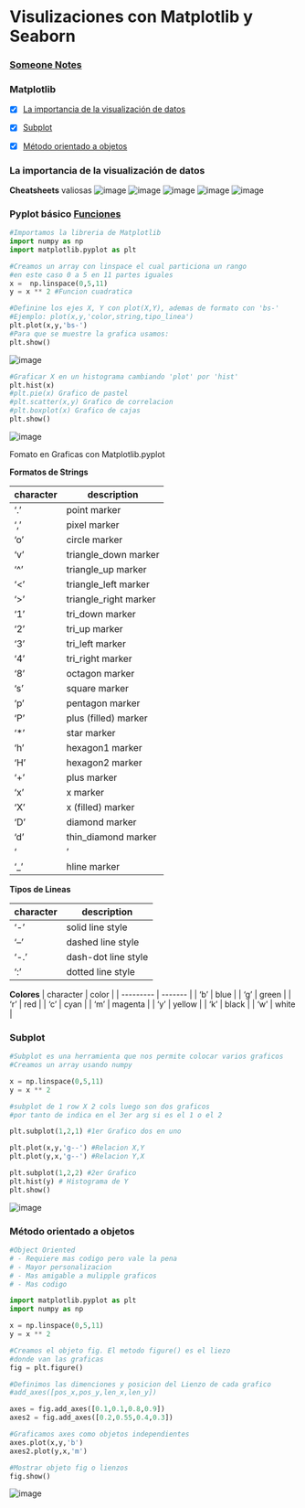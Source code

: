 # Visulizaciones con Matplotlib y Seaborn
### [Someone Notes](https://aldeherr.github.io/Seabor_matplotlib/)

### Matplotlib
  - [x] [La importancia de la visualización de datos](#la-importancia-de-la-visualización-de-datos)
  - [x] [Subplot](#subplot) 
  - [x] [Método orientado a objetos](#método-orientado-a-objetos) 


### La importancia de la visualización de datos

**Cheatsheets** valiosas
![image](https://matplotlib.org/cheatsheets/_images/cheatsheets-1.png)
![image](https://matplotlib.org/cheatsheets/_images/handout-beginner.png)
![image](https://matplotlib.org/cheatsheets/_images/handout-intermediate.png)
![image](https://matplotlib.org/cheatsheets/_images/cheatsheets-2.png)
![image](https://matplotlib.org/cheatsheets/_images/handout-tips.png)

### Pyplot básico [Funciones](https://matplotlib.org/stable/plot_types/basic/plot.html)

```python
#Importamos la libreria de Matplotlib
import numpy as np
import matplotlib.pyplot as plt

#Creamos un array con linspace el cual particiona un rango
#en este caso 0 a 5 en 11 partes iguales
x =  np.linspace(0,5,11)
y = x ** 2 #Funcion cuadratica

#Definine los ejes X, Y con plot(X,Y), ademas de formato con 'bs-'
#Ejemplo: plot(x,y,'color,string,tipo_linea') 
plt.plot(x,y,'bs-')
#Para que se muestre la grafica usamos:
plt.show()
```
![image](https://user-images.githubusercontent.com/60556632/165412747-d3cbe9ae-5584-4d84-b313-c318924dfeff.png)

```python
#Graficar X en un histograma cambiando 'plot' por 'hist'
plt.hist(x)
#plt.pie(x) Grafico de pastel
#plt.scatter(x,y) Grafico de correlacion
#plt.boxplot(x) Grafico de cajas
plt.show()
```
![image](https://user-images.githubusercontent.com/60556632/165412773-5d6479fe-0707-439f-b309-46cbddf0257e.png)


Fomato en Graficas con Matplotlib.pyplot

**Formatos de Strings**

| character | description            |
| --------- | ---------------------- |
| ‘.’       | point marker           |
| ‘,’       | pixel marker           |
| ‘o’       | circle marker          |
| ‘v’       | triangle\_down marker  |
| ‘^’       | triangle\_up marker    |
| ‘<’       | triangle\_left marker  |
| ‘>’       | triangle\_right marker |
| ‘1’       | tri\_down marker       |
| ‘2’       | tri\_up marker         |
| ‘3’       | tri\_left marker       |
| ‘4’       | tri\_right marker      |
| ‘8’       | octagon marker         |
| ‘s’       | square marker          |
| ‘p’       | pentagon marker        |
| ‘P’       | plus (filled) marker   |
| ‘\*’      | star marker            |
| ‘h’       | hexagon1 marker        |
| ‘H’       | hexagon2 marker        |
| ‘+’       | plus marker            |
| ‘x’       | x marker               |
| ‘X’       | x (filled) marker      |
| ‘D’       | diamond marker         |
| ‘d’       | thin\_diamond marker   |
| ‘|’       | vline marker           |
| ‘\_’      | hline marker           |

**Tipos de Lineas**

| character | description         |
| --------- | ------------------- |
| ‘-’       | solid line style    |
| ‘–’       | dashed line style   |
| ‘-.’      | dash-dot line style |
| ‘:’       | dotted line style   |


**Colores**
| character | color   |
| --------- | ------- |
| ‘b’       | blue    |
| ‘g’       | green   |
| ‘r’       | red     |
| ‘c’       | cyan    |
| ‘m’       | magenta |
| ‘y’       | yellow  |
| ‘k’       | black   |
| ‘w’       | white   |

### Subplot
```python 
#Subplot es una herramienta que nos permite colocar varios graficos
#Creamos un array usando numpy

x = np.linspace(0,5,11)
y = x ** 2

#subplot de 1 row X 2 cols luego son dos graficos
#por tanto de indica en el 3er arg si es el 1 o el 2

plt.subplot(1,2,1) #1er Grafico dos en uno

plt.plot(x,y,'g--') #Relacion X,Y
plt.plot(y,x,'g--') #Relacion Y,X

plt.subplot(1,2,2) #2er Grafico
plt.hist(y) # Histograma de Y
plt.show()
```
![image](https://user-images.githubusercontent.com/60556632/165413712-eeed0c98-e751-4307-9af6-f708990ad75e.png)

### Método orientado a objetos

```python
#Object Oriented
# - Requiere mas codigo pero vale la pena
# - Mayor personalizacion
# - Mas amigable a mulipple graficos
# - Mas codigo

import matplotlib.pyplot as plt
import numpy as np

x = np.linspace(0,5,11)
y = x ** 2

#Creamos el objeto fig. El metodo figure() es el liezo
#donde van las graficas
fig = plt.figure()

#Definimos las dimenciones y posicion del Lienzo de cada grafico
#add_axes([pos_x,pos_y,len_x,len_y])

axes = fig.add_axes([0.1,0.1,0.8,0.9])
axes2 = fig.add_axes([0.2,0.55,0.4,0.3])

#Graficamos axes como objetos independientes
axes.plot(x,y,'b')
axes2.plot(y,x,'m')

#Mostrar objeto fig o lienzos
fig.show()
```

![image](https://user-images.githubusercontent.com/60556632/165423223-c5e00e5a-40c7-4a99-b286-6bcb1666e690.png)

